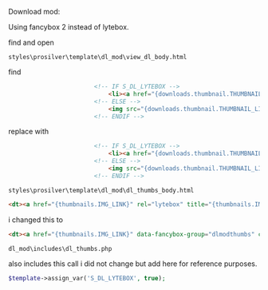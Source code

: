 Download mod:

Using fancybox 2 instead of lytebox.

find and open

`styles\prosilver\template\dl_mod\view_dl_body.html`

find 

```html
						<!-- IF S_DL_LYTEBOX -->
							<li><a href="{downloads.thumbnail.THUMBNAIL_LINK}" title="{downloads.thumbnail.THUMBNAIL_NAME}" rel="lytebox<!-- IF S_TOTAL_IMAGES -->[DLMT]<!-- ENDIF -->"><img src="{downloads.thumbnail.THUMBNAIL_LINK}" alt="{downloads.thumbnail.THUMBNAIL_NAME}" title="{downloads.thumbnail.THUMBNAIL_NAME}" style="max-weight: 150px; max-height: 100px;" /></a></li>
						<!-- ELSE -->
							<img src="{downloads.thumbnail.THUMBNAIL_LINK}" alt="{downloads.thumbnail.THUMBNAIL_NAME}" title="{L_DLdownloads.thumbnail.THUMBNAIL_NAME}" style="max-weight: 150px; max-height: 100px;" />
						<!-- ENDIF -->
```

replace with

```html
						<!-- IF S_DL_LYTEBOX -->
							<li><a href="{downloads.thumbnail.THUMBNAIL_LINK}" title="{downloads.thumbnail.THUMBNAIL_NAME}" data-fancybox-group="dlmodthumbs" class="fancybox"><img src="{downloads.thumbnail.THUMBNAIL_LINK}" alt="{downloads.thumbnail.THUMBNAIL_NAME}" title="{downloads.thumbnail.THUMBNAIL_NAME}" style="max-weight: 150px; max-height: 100px;" /></a></li>
						<!-- ELSE -->
							<img src="{downloads.thumbnail.THUMBNAIL_LINK}" alt="{downloads.thumbnail.THUMBNAIL_NAME}" title="{L_DLdownloads.thumbnail.THUMBNAIL_NAME}" style="max-weight: 150px; max-height: 100px;" />
						<!-- ENDIF -->
```


`styles\prosilver\template\dl_mod\dl_thumbs_body.html`

```html
<dt><a href="{thumbnails.IMG_LINK}" rel="lytebox" title="{thumbnails.IMG_TITLE}"><img src="{thumbnails.IMG_LINK}" alt="{thumbnails.IMG_TITLE}" title="{thumbnails.IMG_TITLE}" style="max-weight: 150px; max-height: 100px;" /></a></dt>
```

i changed this to 

```html
<dt><a href="{thumbnails.IMG_LINK}" data-fancybox-group="dlmodthumbs" class="fancybox" title="{thumbnails.IMG_TITLE}"><img src="{thumbnails.IMG_LINK}" alt="{thumbnails.IMG_TITLE}" title="{thumbnails.IMG_TITLE}" style="max-weight: 150px; max-height: 100px;" /></a></dt>
```


`dl_mod\includes\dl_thumbs.php`

 also includes this call i did not change but add here for reference purposes.

 ```php
 $template->assign_var('S_DL_LYTEBOX', true);
```